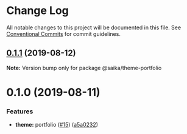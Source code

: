 # Change Log

All notable changes to this project will be documented in this file.
See [Conventional Commits](https://conventionalcommits.org) for commit guidelines.

## [0.1.1](https://github.com/evillt/saika/compare/@saika/theme-portfolio@0.1.0...@saika/theme-portfolio@0.1.1) (2019-08-12)

**Note:** Version bump only for package @saika/theme-portfolio





# 0.1.0 (2019-08-11)


### Features

* **theme:** portfolio ([#15](https://github.com/evillt/saika/issues/15)) ([a5a0232](https://github.com/evillt/saika/commit/a5a0232))
